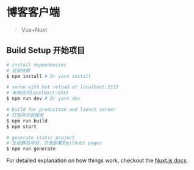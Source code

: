 # 博客客户端

> Vue+Nuxt

## Build Setup 开始项目

```bash
# install dependencies
# 安装依赖
$ npm install # Or yarn install

# serve with hot reload at localhost:3333
# 本地访问localhost:3333
$ npm run dev # Or yarn dev

# build for production and launch server
# 打包并开启服务
$ npm run build
$ npm start

# generate static project
# 生成静态项目，方便部署到githubt pages
$ npm run generate
```

For detailed explanation on how things work, checkout the [Nuxt.js docs](https://github.com/nuxt/nuxt.js).
